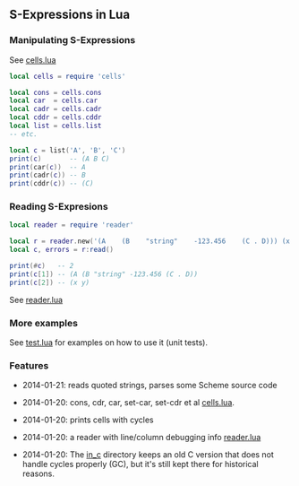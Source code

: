 ## S-Expressions in Lua

### Manipulating S-Expressions

See [cells.lua](cells.lua)

```lua
local cells = require 'cells'

local cons = cells.cons
local car  = cells.car
local cadr = cells.cadr
local cddr = cells.cddr
local list = cells.list
-- etc.

local c = list('A', 'B', 'C')
print(c)       -- (A B C)
print(car(c))  -- A
print(cadr(c)) -- B
print(cddr(c)) -- (C)
```


### Reading S-Expresions

```lua
local reader = require 'reader'

local r = reader.new('(A    (B    "string"    -123.456    (C . D))) (x y)')
local c, errors = r:read()

print(#c)   -- 2
print(c[1]) -- (A (B "string" -123.456 (C . D))
print(c[2]) -- (x y)
```

See [reader.lua](reader.lua)

### More examples

See [test.lua](test.lua) for examples on how to use it (unit tests).

### Features

* 2014-01-21: reads quoted strings, parses some Scheme source code

* 2014-01-20: cons, cdr, car, set-car, set-cdr et al [cells.lua](cells.lua).
* 2014-01-20: prints cells with cycles
* 2014-01-20: a reader with line/column debugging info [reader.lua](reader.lua)
* 2014-01-20: The [in_c](in_c) directory keeps an old C version that does not handle cycles properly (GC), but it's still kept there for historical reasons.
